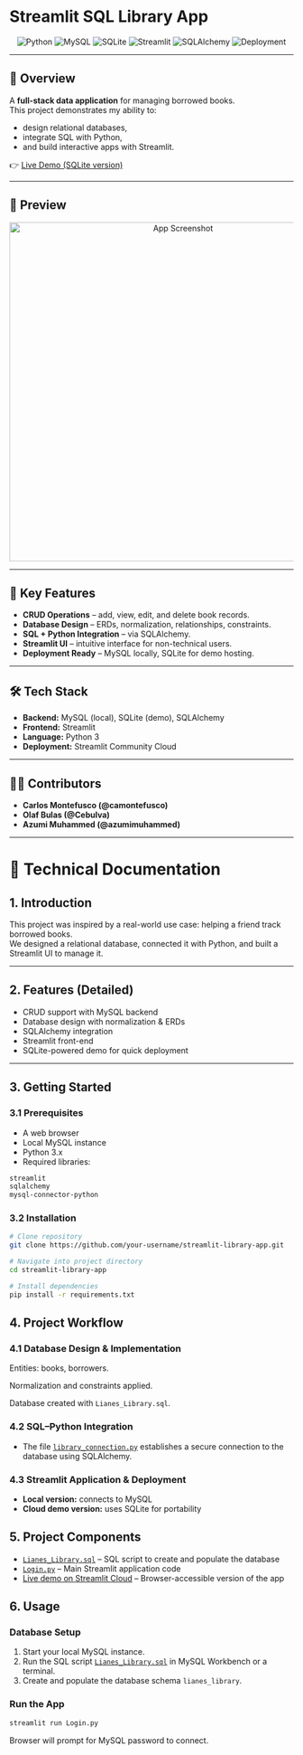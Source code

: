 # Streamlit SQL Library App  

<p align="center">  
  <img src="https://img.shields.io/badge/Python-3.x-blue?logo=python" alt="Python"/>  
  <img src="https://img.shields.io/badge/SQL-MySQL-orange?logo=mysql" alt="MySQL"/>  
  <img src="https://img.shields.io/badge/SQLite-lightgrey?logo=sqlite" alt="SQLite"/>  
  <img src="https://img.shields.io/badge/Framework-Streamlit-red?logo=streamlit" alt="Streamlit"/>  
  <img src="https://img.shields.io/badge/ORM-SQLAlchemy-green?logo=python" alt="SQLAlchemy"/>  
  <img src="https://img.shields.io/badge/Deployment-Streamlit%20Cloud-brightgreen?logo=streamlit" alt="Deployment"/>  
</p>  

---

## 🚀 Overview  
A **full-stack data application** for managing borrowed books.  
This project demonstrates my ability to:  
- design relational databases,  
- integrate SQL with Python,  
- and build interactive apps with Streamlit.  

👉 [Live Demo (SQLite version)](https://lianes-library-demo.streamlit.app/)  

---

## 📸 Preview  

<p align="center">  
  <img src="https://github.com/victoria-vasilieva/streamlit-library-app/blob/main/screenshot/Bildschirmfoto%202025-09-07%20um%2023.13.46.png" alt="App Screenshot" width="600"/>  
</p>  

---

## 🔑 Key Features  
- **CRUD Operations** – add, view, edit, and delete book records.  
- **Database Design** – ERDs, normalization, relationships, constraints.  
- **SQL + Python Integration** – via SQLAlchemy.  
- **Streamlit UI** – intuitive interface for non-technical users.  
- **Deployment Ready** – MySQL locally, SQLite for demo hosting.  

---

## 🛠️ Tech Stack  
- **Backend:** MySQL (local), SQLite (demo), SQLAlchemy  
- **Frontend:** Streamlit  
- **Language:** Python 3  
- **Deployment:** Streamlit Community Cloud  

---

## 👩‍💻 Contributors  
- **Carlos Montefusco (@camontefusco)**  
- **Olaf Bulas (@Cebulva)**  
- **Azumi Muhammed (@azumimuhammed)**  

---

# 📘 Technical Documentation  

## 1. Introduction  
This project was inspired by a real-world use case: helping a friend track borrowed books.  
We designed a relational database, connected it with Python, and built a Streamlit UI to manage it.  

---

## 2. Features (Detailed)  
- CRUD support with MySQL backend  
- Database design with normalization & ERDs  
- SQLAlchemy integration  
- Streamlit front-end  
- SQLite-powered demo for quick deployment  

---



## 3. Getting Started

### 3.1 Prerequisites
- A web browser
- Local MySQL instance
- Python 3.x
- Required libraries:
```bash
streamlit
sqlalchemy
mysql-connector-python
```

### 3.2 Installation
```bash
# Clone repository
git clone https://github.com/your-username/streamlit-library-app.git

# Navigate into project directory
cd streamlit-library-app

# Install dependencies
pip install -r requirements.txt
```



## 4. Project Workflow
### 4.1 Database Design & Implementation

Entities: books, borrowers.

Normalization and constraints applied.

Database created with `Lianes_Library.sql`.

### 4.2 SQL–Python Integration

- The file [`library_connection.py`](https://github.com/victoria-vasilieva/streamlit-library-app/blob/main/GroupWork/library_connection.py) establishes a secure connection to the database using SQLAlchemy.

### 4.3 Streamlit Application & Deployment

- **Local version:** connects to MySQL  
- **Cloud demo version:** uses SQLite for portability



## 5. Project Components

- [`Lianes_Library.sql`](Lianes_Library.sql) – SQL script to create and populate the database
- [`Login.py`](Login.py) – Main Streamlit application code
- [Live demo on Streamlit Cloud](https://lianes-library-demo.streamlit.app/) – Browser-accessible version of the app



## 6. Usage

### Database Setup
1. Start your local MySQL instance.
2. Run the SQL script [`Lianes_Library.sql`](Lianes_Library.sql) in MySQL Workbench or a terminal.
3. Create and populate the database schema `lianes_library`.

### Run the App
```bash
streamlit run Login.py
```

Browser will prompt for MySQL password to connect.

